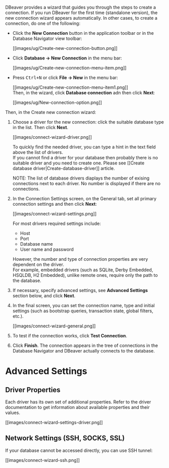 DBeaver provides a wizard that guides you through the steps to create a connection.
If you run DBeaver for the first time (standalone version), the new connection wizard appears automatically.
In other cases, to create a connection, do one of the following:
* Click the **New Connection** button in the application toolbar or in the Database Navigator view toolbar:

  [[images/ug/Create-new-connection-button.png]]

* Click **Database -> New Connection** in the menu bar:

  [[images/ug/Create-new-connection-menu-item.png]]

* Press <kbd>Ctrl+N</kbd> or click **File -> New** in the menu bar:

  [[images/ug/Create-new-connection-menu-item1.png]]  
  Then, in the wizard, click **Database connection** adn then click **Next**:

  [[images/ug/New-connection-option.png]]

Then, in the Create new connection wizard:
1. Choose a driver for the new connection: click the suitable database type in the list. Then click **Next**.
   
   [[images/connect-wizard-driver.png]]  

   To quickly find the needed driver, you can type a hint in the text field above the list of drivers.  
   If you cannot find a driver for your database then probably there is no suitable driver and you need to create one. Please see [[Create database driver|Create-database-driver]] article.  

   NOTE: The list of database drivers diaplays the number of exising connections next to each driver. No number is displayed if there are no connections.

2. In the Connection Settings screen, on the General tab, set all primary connection settings and then click **Next**:

   [[images/connect-wizard-settings.png]]  

   For most drivers required settings include:   
   - Host  
   - Port  
   - Database name  
   - User name and password  

   However, the number and type of connection properties are very dependent on the driver.  
   For example, embedded drivers (such as SQLite, Derby Embedded, HSQLDB, H2 Embedded), unlike remote ones, require only the path to the database. 

3. If necessary, specify advanced settings, see **Advanced Settings** section below, and click **Next**.
4. In the final screen, you can set the connection name, type and initial settings (such as bootstrap queries, transaction state, global filters, etc.).

   [[images/connect-wizard-general.png]] 

5. To test if the connection works, click **Test Connection**.
6. Click **Finish**. The connection appears in the tree of connections in the Database Navigator and DBeaver actually connects to the database.

 

# Advanced Settings
## Driver Properties
Each driver has its own set of additional properties. Refer to the driver documentation to get information about available properties and their values. 
 
[[images/connect-wizard-settings-driver.png]]  

## Network Settings (SSH, SOCKS, SSL)
If your database cannot be accessed directly, you can use SSH tunnel:

[[images/connect-wizard-ssh.png]]  
